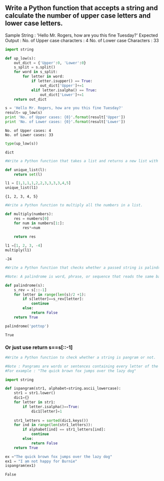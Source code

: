 
## Write a Python function that accepts a string and calculate the number of upper case letters and lower case letters.

Sample String : 'Hello Mr. Rogers, how are you this fine Tuesday?'
Expected Output : 
No. of Upper case characters : 4
No. of Lower case Characters : 33




```python
import string

def up_low(s):
    out_dict = {'Upper':0, 'Lower':0}
    s_split = s.split()
    for word in s_split:
        for letter in word:
            if letter.isupper() == True:
                out_dict['Upper']+=1
            elif letter.isalpha() == True:
                out_dict['Lower']+=1
    return out_dict

s = 'Hello Mr. Rogers, how are you this fine Tuesday?'
result= up_low(s)
print 'No. of Upper cases: {0}'.format(result['Upper'])
print 'No. of Lower cases: {0}'.format(result['Lower'])    
```

    No. of Upper cases: 4
    No. of Lower cases: 33



```python
type(up_low(s))
```




    dict




```python
#Write a Python function that takes a list and returns a new list with unique elements of the first list
```


```python
def unique_list(l):
    return set(l)

l1 = [1,1,1,1,2,2,3,3,3,3,4,5]
unique_list(l1)
```




    {1, 2, 3, 4, 5}




```python
#Write a Python function to multiply all the numbers in a list.
```


```python
def multiply(numbers):
    res = numbers[0]
    for num in numbers[1:]:
        res*=num
    
    return res

l1 =[1, 2, 3, -4]
multiply(l1)
```




    -24




```python
#Write a Python function that checks whether a passed string is palindrome or not.

#Note: A palindrome is word, phrase, or sequence that reads the same backward as forward, e.g., madam or nurses run.
```


```python
def palindrome(s):
    s_rev = s[::-1]
    for letter in range(len(s)/2 +1):
        if s[letter]==s_rev[letter]:
            continue
        else:
            return False
    return True

palindrome('pottop')
```




    True

### Or just use      return s==s[::-1] 


```python
#Write a Python function to check whether a string is pangram or not.

#Note : Pangrams are words or sentences containing every letter of the alphabet at least once.
#For example : "The quick brown fox jumps over the lazy dog"
```


```python
import string

def ispangram(str1, alphabet=string.ascii_lowercase): 
    str1 = str1.lower()
    dic1={}
    for letter in str1:
        if letter.isalpha()==True:
            dic1[letter]=1
    
    str1_letters = sorted(dic1.keys())
    for ind in range(len(str1_letters)):
        if alphabet[ind] == str1_letters[ind]:
            continue
        else:
            return False
    return True

ex ="The quick brown fox jumps over the lazy dog"
ex1 = "I am not happy for Burnie"
ispangram(ex1)
```




    False


